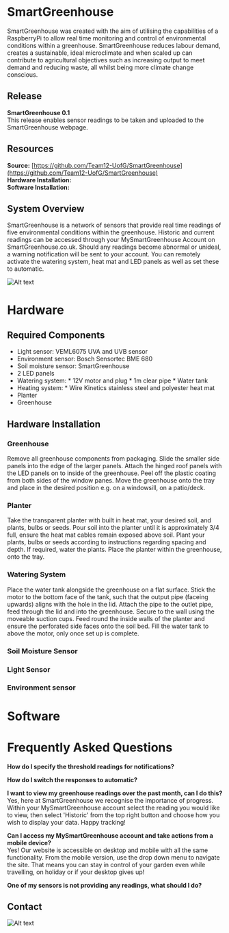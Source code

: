 # SmartGreenhouse
SmartGreenhouse was created with the aim of utilising the capabilities of a RaspberryPi to allow real time monitoring and control of environmental conditions within a greenhouse.  SmartGreenhouse reduces labour demand, creates a sustainable, ideal microclimate and when scaled up can contribute to agricultural objectives such as increasing output to meet demand and reducing waste, all whilst being more climate change conscious. 

## Release
**SmartGreenhouse 0.1**  
This release enables sensor readings to be taken and uploaded to the SmartGreenhouse webpage.

## Resources
**Source:**  [https://github.com/Team12-UofG/SmartGreenhouse](https://github.com/Team12-UofG/SmartGreenhouse)  
**Hardware Installation:**  
**Software Installation:**  

## System Overview 
SmartGreenhouse is a network of sensors that provide real time readings of five environmental conditions within the greenhouse. Historic and current readings can be accessed through your MySmartGreenhouse Account on SmartGreenhouse.co.uk. Should any readings become abnormal or unideal, a warning notification will be sent to your account. You can remotely activate the watering system, heat mat and LED panels as well as set these to automatic.

![Alt text](https://github.com/Team12-UofG/SmartGreenhouse/blob/media/SYSTEM.jpg?raw=true)

# Hardware 
## Required Components
* Light sensor: VEML6075 UVA and UVB sensor
* Environment sensor: Bosch Sensortec BME 680
* Soil moisture sensor: SmartGreenhouse 
* 2 LED panels
* Watering system: * 12V motor and plug
                   * 1m clear pipe
                   * Water tank
* Heating system: * Wire Kinetics stainless steel and polyester heat mat
* Planter
* Greenhouse

## Hardware Installation
### Greenhouse
Remove all greenhouse components from packaging. Slide the smaller side panels into the edge of the larger panels. Attach the hinged roof panels with the LED panels on to inside of the greenhouse. Peel off the plastic coating from both sides of the window panes. Move the greenhouse onto the tray and place in the desired position e.g. on a windowsill, on a patio/deck.

### Planter
Take the transparent planter with built in heat mat, your desired soil, and plants, bulbs or seeds. Pour soil into the planter until it is approximately 3/4 full, ensure the heat mat cables remain exposed above soil. Plant your plants, bulbs or seeds according to instructions regarding spacing and depth. If required, water the plants. Place the planter within the greenhouse, onto the tray.

### Watering System
Place the water tank alongside the greenhouse on a flat surface. Stick the motor to the bottom face of the tank, such that the output pipe (faceing upwards) aligns with the hole in the lid. Attach the pipe to the outlet pipe, feed through the lid and into the greenhouse. Secure to the wall using the moveable suction cups. Feed round the inside walls of the planter and ensure the perforated side faces onto the soil bed. Fill the water tank to above the motor, only once set up is complete. 

### Soil Moisture Sensor
### Light Sensor 
### Environment sensor 

# Software 

# Frequently Asked Questions
**How do I specify the threshold readings for notifications?**  

**How do I switch the responses to automatic?**  

**I want to view my greenhouse readings over the past month, can I do this?**  
Yes, here at SmartGreenhouse we recognise the importance of progress. Within your MySmartGreenhouse account select the reading you would like to view, then select 'Historic' from the top right button and choose how you wish to display your data. Happy tracking!

**Can I access my MySmartGreenhouse account and take actions from a mobile device?**  
Yes! Our website is accessible on desktop and mobile with all the same functionality. From the mobile version, use the drop down menu to navigate the site. That means you can stay in control of your garden even while travelling, on holiday or if your desktop gives up!

**One of my sensors is not providing any readings, what should I do?**  

## Contact
![Alt text](https://github.com/Team12-UofG/SmartGreenhouse/blob/media/SocialMedia.png?raw=true)

